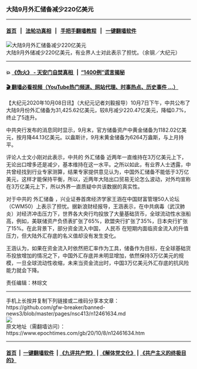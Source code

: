 ### 大陆9月外汇储备减少220亿美元
------------------------

#### [首页](https://github.com/gfw-breaker/banned-news3/blob/master/README.md) &nbsp;&nbsp;|&nbsp;&nbsp; [法轮功真相](https://github.com/begood0513/basic/blob/master/README.md)  &nbsp;&nbsp;|&nbsp;&nbsp; [手把手翻墙教程](https://github.com/gfw-breaker/guides/wiki)  &nbsp;&nbsp;|&nbsp;&nbsp; [一键翻墙软件](https://github.com/gfw-breaker/nogfw/blob/master/README.md)  



<div><img alt="大陆9月外汇储备减少220亿美元" class="attachment-djy_600_400 size-djy_600_400 wp-post-image" src="https://i.epochtimes.com/assets/uploads/2015/10/150812095312100615-600x400.jpg"/>
<div class="caption">
 大陆9月外储减少220亿美元，有业界人士对此表示了担忧。（余钢／大纪元）
</div></div><hr/>

#### 💥 [《伪火》 - 天安门自焚真相 ](http://158.247.195.190:10000/videos/blog/weihuo.html)&nbsp; |&nbsp; [“1400例”谎言揭秘  ](http://158.247.195.190:10000/videos/blog/jiexi1400.html)

#### [ 🎬  翻墙必看视频（YouTube热门频道、网站代理、时事热点、历史事件 ...）](https://github.com/gfw-breaker/links/blob/master/banned.md)

<div><p>
 【大纪元2020年10月08日讯】（大纪元记者刘毅报导）10月7日下午，中共公布了大陆9月份外汇储备为31,425.62亿美元，较8月减少220.47亿美元，降幅0.7%，终止了5连升。
</p>
<p>
 中共央行发布的消息同时显示，9月末，官方储备资产中黄金储备为1182.02亿美元，按月降44.13亿美元。以盎斯计，9月末黄金储备为6264万盎斯，与上月持平。
</p>
<p>
 评论人士文小刚对此表示，中共的
 <ok href="https://www.epochtimes.com/gb/tag/%E5%A4%96%E6%B1%87%E5%82%A8%E5%A4%87.html">
  外汇储备
 </ok>
 近两年一直维持在3万亿美元上下，无论出口增多还是减少，基本维持在这一水平。之所以如此，有业界人士透露，中共曾经找到行业专家测算，结果专家提供意见认为，中国外汇储备不能低于3万亿美元，这样才能保持平衡，所以，近两年大陆出口贸易无论怎么波动，对外均宣称在3万亿美元上下，所以外界一直质疑中共该数据的真实性。
</p>
<p>
 对于中共的
 <ok href="https://www.epochtimes.com/gb/tag/%E5%A4%96%E6%B1%87%E5%82%A8%E5%A4%87.html">
  外汇储备
 </ok>
 ，兴业证券首席经济学家王涵在中国财富管理50人论坛（CWM50）上表示了担忧。据新浪财经报导，王涵表示，在中共病毒（武汉肺炎）对经济冲击压力下，世界各大央行均投放了大量基础货币，全球流动性水涨船高，例如，美联储资产负债表扩张了65%，欧盟央行扩张了35%，日本央行扩张了15%。在此背景下，部分资金流入中国，
 <ok href="https://www.epochtimes.com/gb/tag/%E4%BA%BA%E6%B0%91%E5%B8%81.html">
  人民币
 </ok>
 在短期内面临资金流入的升值压力，但大陆外汇存底的名义值却没有发生变化。
</p>
<p>
 王涵认为，如果在资金流入时依然把汇率作为工具，储备作为目标，在全球基础货币投放增加的情况之下，中国外汇存底并未明显增加，依然保持3万亿美元的规模，一旦全球流动性收缩，未来当资金流出时，中国3万亿美元外汇存底的抗风险能力就会下降。
</p>
<p>
 责任编辑：林琮文
</p>
</div>
<hr/>
手机上长按并复制下列链接或二维码分享本文章：<br/>
https://github.com/gfw-breaker/banned-news3/blob/master/pages/nsc413/n12461634.md <br/>
<a href='https://github.com/gfw-breaker/banned-news3/blob/master/pages/nsc413/n12461634.md'><img src='https://github.com/gfw-breaker/banned-news3/blob/master/pages/nsc413/n12461634.md.png'/></a> <br/>
原文地址（需翻墙访问）：https://www.epochtimes.com/gb/20/10/8/n12461634.htm


------------------------
#### [首页](https://github.com/gfw-breaker/banned-news3/blob/master/README.md) &nbsp;|&nbsp; [一键翻墙软件](https://github.com/gfw-breaker/nogfw/blob/master/README.md) &nbsp;| [《九评共产党》](https://github.com/gfw-breaker/9ping.md/blob/master/README.md#九评之一评共产党是什么) | [《解体党文化》](https://github.com/gfw-breaker/jtdwh.md/blob/master/README.md) | [《共产主义的终极目的》](https://github.com/gfw-breaker/gczydzjmd.md/blob/master/README.md)


<img src='http://gfw-breaker.win/banned-news3/pages/nsc413/n12461634.md' width='0px' height='0px'/>